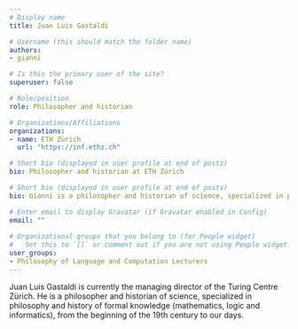 ```yaml
---
# Display name
title: Juan Luis Gastaldi

# Username (this should match the folder name)
authors:
- gianni

# Is this the primary user of the site?
superuser: false

# Role/position
role: Philosopher and historian 

# Organizations/Affiliations
organizations:
- name: ETH Zürich
  url: "https://inf.ethz.ch"

# Short bio (displayed in user profile at end of posts)
bio: Philosopher and historian at ETH Zürich

# Short bio (displayed in user profile at end of posts)
bio: Gianni is a philosopher and historian of science, specialized in philosophy and history of formal knowledge (mathematics, logic and informatics), from the beginning of the 19th century to our days.

# Enter email to display Gravatar (if Gravatar enabled in Config)
email: ""
  
# Organizational groups that you belong to (for People widget)
#   Set this to `[]` or comment out if you are not using People widget.  
user_groups:
- Philosophy of Language and Computation Lecturers
---
```


Juan Luis Gastaldi is currently the managing director of the Turing Centre Zürich. He is a philosopher and historian of science, specialized in philosophy and history of formal knowledge (mathematics, logic and informatics), from the beginning of the 19th century to our days. 
